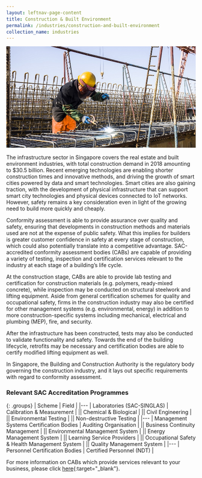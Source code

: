 ```yaml
---
layout: leftnav-page-content
title: Construction & Built Environment
permalink: /industries/construction-and-built-environment
collection_name: industries
---
```


![Construction and Build Environment](/images/industries/construction.jpg)

The infrastructure sector in Singapore covers the real estate and built environment industries, with total construction demand in 2018 amounting to $30.5 billion. Recent emerging technologies are enabling shorter construction times and innovative methods, and driving the growth of smart cities powered by data and smart technologies. Smart cities are also gaining traction, with the development of physical infrastructure that can support smart city technologies and physical devices connected to IoT networks. However, safety remains a key consideration even in light of the growing need to build more quickly and cheaply.

Conformity assessment is able to provide assurance over quality and safety, ensuring that developments in construction methods and materials used are not at the expense of public safety. What this implies for builders is greater customer confidence in safety at every stage of construction, which could also potentially translate into a competitive advantage. SAC-accredited conformity assessment bodies (CABs) are capable of providing a variety of testing, inspection and certification services relevant to the industry at each stage of a building’s life cycle.

At the construction stage, CABs are able to provide lab testing and certification for construction materials (e.g. polymers, ready-mixed concrete), while inspection may be conducted on structural steelwork and lifting equipment. Aside from general certification schemes for quality and occupational safety, firms in the construction industry may also be certified for other management systems (e.g. environmental, energy) in addition to more construction-specific systems including mechanical, electrical and plumbing (MEP), fire, and security. 

After the infrastructure has been constructed, tests may also be conducted to validate functionality and safety. Towards the end of the building lifecycle, retrofits may be necessary and certification bodies are able to certify modified lifting equipment as well.

In Singapore, the Building and Construction Authority is the regulatory body governing the construction industry, and it lays out specific requirements with regard to conformity assessment. 

### Relevant SAC Accreditation Programmes

{: .groups}
| Scheme | Field |
|---
| Laboratories (SAC-SINGLAS) | Calibration & Measurement |
|| Chemical & Biological |
|| Civil Engineering |
|| Environmental Testing |
|| Non-destructive Testing |
|---
| Management Systems Certification Bodies | Auditing Organisation |
|| Business Continuity Management |
|| Environmental Management System |
|| Energy Management System |
|| Learning Service Providers |
|| Occupational Safety & Health Management System |
|| Quality Management System |
|---
| Personnel Certification Bodies | Certified Personnel (NDT) |

For more information on CABs which provide services relevant to your business, please click [here](/services/accreditation-services){:target="_blank"}.
